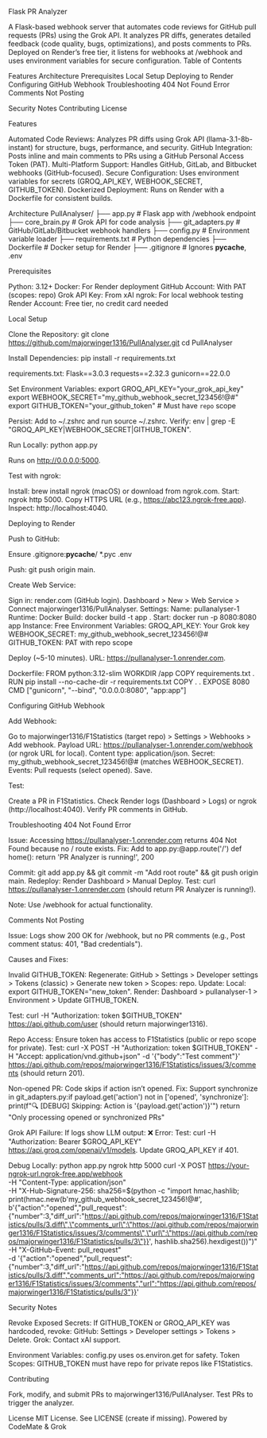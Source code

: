 Flask PR Analyzer
 
A Flask-based webhook server that automates code reviews for GitHub pull requests (PRs) using the Grok API. It analyzes PR diffs, generates detailed feedback (code quality, bugs, optimizations), and posts comments to PRs. Deployed on Render’s free tier, it listens for webhooks at /webhook and uses environment variables for secure configuration.
Table of Contents

Features
Architecture
Prerequisites
Local Setup
Deploying to Render
Configuring GitHub Webhook
Troubleshooting
404 Not Found Error
Comments Not Posting


Security Notes
Contributing
License

Features

Automated Code Reviews: Analyzes PR diffs using Grok API (llama-3.1-8b-instant) for structure, bugs, performance, and security.
GitHub Integration: Posts inline and main comments to PRs using a GitHub Personal Access Token (PAT).
Multi-Platform Support: Handles GitHub, GitLab, and Bitbucket webhooks (GitHub-focused).
Secure Configuration: Uses environment variables for secrets (GROQ_API_KEY, WEBHOOK_SECRET, GITHUB_TOKEN).
Dockerized Deployment: Runs on Render with a Dockerfile for consistent builds.

Architecture
PullAnalyser/
├── app.py              # Flask app with /webhook endpoint
├── core_brain.py       # Grok API for code analysis
├── git_adapters.py     # GitHub/GitLab/Bitbucket webhook handlers
├── config.py           # Environment variable loader
├── requirements.txt    # Python dependencies
├── Dockerfile          # Docker setup for Render
├── .gitignore          # Ignores __pycache__, .env

Prerequisites

Python: 3.12+
Docker: For Render deployment
GitHub Account: With PAT (scopes: repo)
Grok API Key: From xAI
ngrok: For local webhook testing
Render Account: Free tier, no credit card needed

Local Setup

Clone the Repository:
git clone https://github.com/majorwinger1316/PullAnalyser.git
cd PullAnalyser


Install Dependencies:
pip install -r requirements.txt

requirements.txt:
Flask==3.0.3
requests==2.32.3
gunicorn==22.0.0


Set Environment Variables:
export GROQ_API_KEY="your_grok_api_key"
export WEBHOOK_SECRET="my_github_webhook_secret_123456!@#"
export GITHUB_TOKEN="your_github_token"  # Must have `repo` scope


Persist: Add to ~/.zshrc and run source ~/.zshrc.
Verify: env | grep -E "GROQ_API_KEY|WEBHOOK_SECRET|GITHUB_TOKEN".


Run Locally:
python app.py


Runs on http://0.0.0.0:5000.


Test with ngrok:

Install: brew install ngrok (macOS) or download from ngrok.com.
Start: ngrok http 5000.
Copy HTTPS URL (e.g., https://abc123.ngrok-free.app).
Inspect: http://localhost:4040.



Deploying to Render

Push to GitHub:

Ensure .gitignore:__pycache__/
*.pyc
.env


Push: git push origin main.


Create Web Service:

Sign in: render.com (GitHub login).
Dashboard > New > Web Service > Connect majorwinger1316/PullAnalyser.
Settings:
Name: pullanalyser-1
Runtime: Docker
Build: docker build -t app .
Start: docker run -p 8080:8080 app
Instance: Free
Environment Variables:
GROQ_API_KEY: Your Grok key
WEBHOOK_SECRET: my_github_webhook_secret_123456!@#
GITHUB_TOKEN: PAT with repo scope




Deploy (~5-10 minutes).
URL: https://pullanalyser-1.onrender.com.


Dockerfile:
FROM python:3.12-slim
WORKDIR /app
COPY requirements.txt .
RUN pip install --no-cache-dir -r requirements.txt
COPY . .
EXPOSE 8080
CMD ["gunicorn", "--bind", "0.0.0.0:8080", "app:app"]



Configuring GitHub Webhook

Add Webhook:

Go to majorwinger1316/F1Statistics (target repo) > Settings > Webhooks > Add webhook.
Payload URL: https://pullanalyser-1.onrender.com/webhook (or ngrok URL for local).
Content type: application/json.
Secret: my_github_webhook_secret_123456!@# (matches WEBHOOK_SECRET).
Events: Pull requests (select opened).
Save.


Test:

Create a PR in F1Statistics.
Check Render logs (Dashboard > Logs) or ngrok (http://localhost:4040).
Verify PR comments in GitHub.



Troubleshooting
404 Not Found Error

Issue: Accessing https://pullanalyser-1.onrender.com returns 404 Not Found because no / route exists.
Fix:
Add to app.py:@app.route('/')
def home():
    return 'PR Analyzer is running!', 200


Commit: git add app.py && git commit -m "Add root route" && git push origin main.
Redeploy: Render Dashboard > Manual Deploy.
Test: curl https://pullanalyser-1.onrender.com (should return PR Analyzer is running!).


Note: Use /webhook for actual functionality.

Comments Not Posting

Issue: Logs show 200 OK for /webhook, but no PR comments (e.g., Post comment status: 401, "Bad credentials").

Causes and Fixes:

Invalid GITHUB_TOKEN:
Regenerate: GitHub > Settings > Developer settings > Tokens (classic) > Generate new token > Scopes: repo.
Update:
Local: export GITHUB_TOKEN="new_token".
Render: Dashboard > pullanalyser-1 > Environment > Update GITHUB_TOKEN.


Test: curl -H "Authorization: token $GITHUB_TOKEN" https://api.github.com/user (should return majorwinger1316).


Repo Access: Ensure token has access to F1Statistics (public or repo scope for private).
Test: curl -X POST -H "Authorization: token $GITHUB_TOKEN" -H "Accept: application/vnd.github+json" -d '{"body":"Test comment"}' https://api.github.com/repos/majorwinger1316/F1Statistics/issues/3/comments (should return 201).


Non-opened PR: Code skips if action isn’t opened.
Fix: Support synchronize in git_adapters.py:if payload.get('action') not in ['opened', 'synchronize']:
    print(f"🔍 [DEBUG] Skipping: Action is '{payload.get('action')}'")
    return "Only processing opened or synchronized PRs"




Grok API Failure: If logs show LLM output: ❌ Error:
Test: curl -H "Authorization: Bearer $GROQ_API_KEY" https://api.groq.com/openai/v1/models.
Update GROQ_API_KEY if 401.




Debug Locally:
python app.py
ngrok http 5000
curl -X POST https://your-ngrok-url.ngrok-free.app/webhook \
     -H "Content-Type: application/json" \
     -H "X-Hub-Signature-256: sha256=$(python -c "import hmac,hashlib; print(hmac.new(b'my_github_webhook_secret_123456!@#', b'{\"action\":\"opened\",\"pull_request\":{\"number\":3,\"diff_url\":\"https://api.github.com/repos/majorwinger1316/F1Statistics/pulls/3.diff\",\"comments_url\":\"https://api.github.com/repos/majorwinger1316/F1Statistics/issues/3/comments\",\"url\":\"https://api.github.com/repos/majorwinger1316/F1Statistics/pulls/3\"}}', hashlib.sha256).hexdigest())")" \
     -H "X-GitHub-Event: pull_request" \
     -d '{"action":"opened","pull_request":{"number":3,"diff_url":"https://api.github.com/repos/majorwinger1316/F1Statistics/pulls/3.diff","comments_url":"https://api.github.com/repos/majorwinger1316/F1Statistics/issues/3/comments","url":"https://api.github.com/repos/majorwinger1316/F1Statistics/pulls/3"}}'



Security Notes

Revoke Exposed Secrets: If GITHUB_TOKEN or GROQ_API_KEY was hardcoded, revoke:
GitHub: Settings > Developer settings > Tokens > Delete.
Grok: Contact xAI support.


Environment Variables: config.py uses os.environ.get for safety.
Token Scopes: GITHUB_TOKEN must have repo for private repos like F1Statistics.

Contributing

Fork, modify, and submit PRs to majorwinger1316/PullAnalyser.
Test PRs to trigger the analyzer.

License
MIT License. See LICENSE (create if missing).
Powered by CodeMate & Grok
